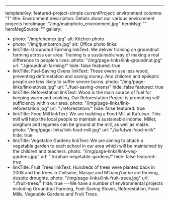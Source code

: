 ---
templateKey: featured-project-simple
currentProject: environment
columns: "1"
title: Environment
description: Details about our various environment projects
heroImage: "/img/mainphoto_environment.jpg"
heroMsg: ""
heroMsgSource: ""
gallery:
  - photo: "/img/chemex.jpg"
    alt: Kitchen photo
  - photo: "/img/jumbotron.jpg"
    alt: Office photo
links:
  - linkTitle: Groundnut Farming
    linkText:
      We deliver training on groundnut farming across our area. Training is
      a sustainable way of making a real difference to people's lives.
    photo: "/img/page-links/link-groundnut.jpg"
    url: "./groundnut-farming/"
    hide: false
    featured: true
  - linkTitle: Fuel-Saving Ovens
    linkText:
      These ovens use less wood, preventing deforestation and saving money.
      And children and epileptic people are less likely to suffer severe burns.
    photo: "/img/page-links/link-stoves.jpg"
    url: "./fuel-saving-ovens/"
    hide: false
    featured: true
  - linkTitle: Reforestation
    linkText:
      Wood is the main source of fuel for keeping warm and cooking. Our Reforestation
      Project is promoting self-sufficiency within our area.
    photo: "/img/page-links/link-reforestation.jpg"
    url: "./reforestation/"
    hide: false
    featured: true
  - linkTitle: Food Mill
    linkText:
      We are building a Food Mill at Kafutwe. This mill will help the local
      people to maintain a sustainable income. Millet, sorghum and legumes can be ground
      at the mill, as well as maize.
    photo: "/img/page-links/link-food-mill.jpg"
    url: "./kafutwe-food-mill/"
    hide: true
  - linkTitle: Vegetable Gardens
    linkText:
      We are aiming to attach a vegetable garden to each school in our area
      which will be maintained by the children and teachers.
    photo: "/img/page-links/link-veg-gardens.jpg"
    url: "./orphan-vegetable-gardens/"
    hide: false
    featured: true
  - linkTitle: Fruit Trees
    linkText:
      Hundreds of trees were planted back in 2008 and the trees in Chitsime,
      Masiye and M'bang'ombe are thriving, despite droughts.
    photo: "/img/page-links/link-fruit-trees.jpg"
    url: "./fruit-trees/"
    hide: true
---We have a number of environmental projects including Groundnut Farming, Fuel-Saving Stoves, Reforestation, Food Mills, Vegetable Gardens and Fruit Trees.
